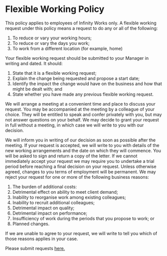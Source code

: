 # Flexible Working Policy #

This policy applies to employees of Infinity Works only. A flexible working request under this policy means a
request to do any or all of the following:

1. To reduce or vary your working hours;
2. To reduce or vary the days you work;
3. To work from a different location (for example, home)

Your flexible working request should be submitted to your Manager in writing and dated. It should:

1. State that it is a flexible working request;
2. Explain the change being requested and propose a start date;
3. Identify the impact the change would have on the business and how that might be dealt with; and
4. State whether you have made any previous flexible working request.

We will arrange a meeting at a convenient time and place to discuss your request. You may be accompanied at the
meeting by a colleague of your choice. They will be entitled to speak and confer privately with you, but may not
answer questions on your behalf. We may decide to grant your request in full without a meeting, in which case we
will write to you with our decision.

We will inform you in writing of our decision as soon as possible after the meeting. If your request is accepted, we
will write to you with details of the new working arrangements and the date on which they will commence. You
will be asked to sign and return a copy of the letter. If we cannot immediately accept your request we may require
you to undertake a trial period before reaching a final decision on your request. Unless otherwise agreed,
changes to you terms of employment will be permanent. We may reject your request for one or more of the
following business reasons:

1. The burden of additional costs:
2. Detrimental effect on ability to meet client demand;
3. Inability to reorganise work among existing colleagues;
4. Inability to recruit additional colleagues;
5. Detrimental impact on quality;
6. Detrimental impact on performance;
7. Insufficiency of work during the periods that you propose to work; or
8. Planned changes.

If we are unable to agree to your request, we will write to tell you which of those reasons applies in your case.

Please submit requests [here.](https://docs.google.com/forms/d/e/1FAIpQLSf62HquyXjKvXgFYAVsFEIiWH12JKfh78HKmTw0XP-8VrWE-g/viewform)
